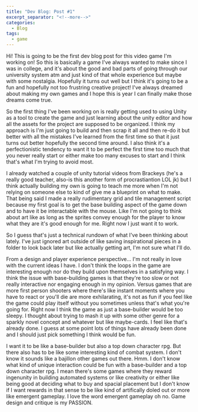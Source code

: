 ```yaml
---
title: "Dev Blog: Post #1"
excerpt_separator: "<!--more-->"
categories:
  - Blog
tags:
  - game
---
```


Hi! This is going to be the first dev blog post for this video game I'm working on! So this is basically a game I've always wanted to make since I was in college, and it's about the good and bad parts of going through our university system atm and just kind of that whole experience but maybe with some nostalgia. Hopefully it turns out well but I think it's going to be a fun and hopefully not too frustring creative project! I've always dreamed about making my own games and I hope this is year I can finally make those dreams come true. 

So the first thing I've been working on is really getting used to using Unity as a tool to create the game and just learning about the unity editor and how all the assets for the project are supposed to be organized. I think my approach is I'm just going to build and then scrap it all and then re-do it but better with all the mistakes I've learned from the first time so that it just turns out better hopefully the second time around. I also think it's a perfectionistic tendency to want it to be perfect the first time too much that you never really start or either make too many excuses to start and I think that's what I'm trying to avoid most. 

I already watched a couple of unity tutorial videos from Brackeys (he's a really good teacher, also-is this another form of procrastiantion LOL jk) but I think actually building my own is going to teach me more when I'm not relying on someone else to kind of give me a blueprint on what to make. That being said I made a really rudimentary grid and tile management script because my first goal is to get the base building aspect of the game down and to have it be interactable with the mouse. Like I'm not going to think about art like as long as the sprites convey enough for the player to know what they are it's good enough for me. Right now I just want it to work. 

So I guess that's just a technical rundown of what I've been thinking about lately. I've just ignored art outside of like saving inspirational pieces in a folder to look back later but like actually getting art, I'm not sure what I'll do. 

From a design and player experience perspective... I'm not really in love with the current ideas I have. I don't think the loops in the game are interesting enough nor do they build upon themselves in a satisfying way. I think the issue with base-building games is that they're too slow or not really interactive nor engaging enough in my opinion. Versus games that are more first person shooters where there's like instant moments where you have to react or you'll die are more exhilarating, it's not as fun if you feel like the game could play itself without you sometimes unless that's what you're going for. Right now I think the game as just a base-builder would be too sleepy. I thought about trying to mash it up with some other genre for a sparkly novel concept and whatever but like maybe-cards. I feel like that's already done. I guess at some point lots of things have already been done and I should just pick something I think would be fun. 

I want it to be like a base-builder but also a top down character rpg. But there also has to be like some interesting kind of combat system. I don't know it sounds like a bajillon other games out there. Hmm. I don't know what kind of unique interaction could be fun with a base-builder and a top down character rpg. I mean there's some games where they reward ingenunity in building automated systems or like creativity or either like being good at deciding what to buy and spacial placement but I don't know if I want rewards in that sense to be like kind of artifically doled out or more like emergent gameplay. I love the word emergent gameplay oh no. Game design and critique is my PASSION.